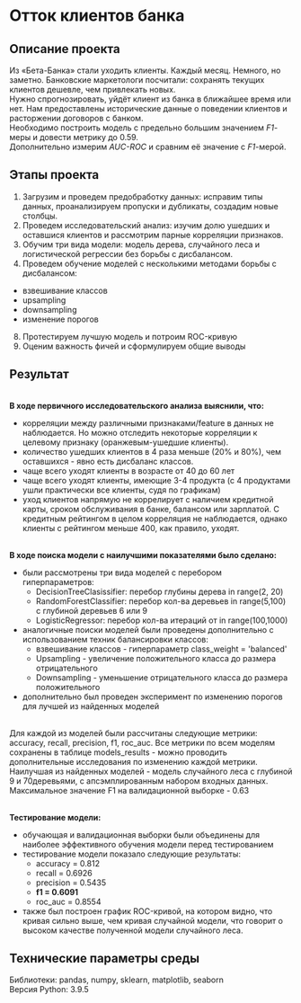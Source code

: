 
# Отток клиентов банка

## Описание проекта
Из «Бета-Банка» стали уходить клиенты. Каждый месяц. Немного, но заметно. Банковские маркетологи посчитали: сохранять текущих клиентов дешевле, чем привлекать новых.
<br>Нужно спрогнозировать, уйдёт клиент из банка в ближайшее время или нет. Нам предоставлены исторические данные о поведении клиентов и расторжении договоров с банком. 
<br>Необходимо построить модель с предельно большим значением *F1*-меры и довести метрику до 0.59. 
<br>Дополнительно измерим *AUC-ROC* и сравним её значение с *F1*-мерой.

## Этапы проекта
1. Загрузим и проведем предобработку данных: исправим типы данных, проанализируем пропуски и дубликаты, создадим новые столбцы.
2. Проведем исследовательский анализ: изучим долю ушедших и оставшися клиентов и рассмотрим парные корреляции признаков.
5. Обучим три вида модели: модель дерева, случайного леса и логистической регрессии без борьбы с дисбалансом.
7. Проведем обучение моделей с несколькими методами борьбы с дисбалансом:
  - взвешивание классов
  - upsampling
  - downsampling
  - изменение порогов
8. Протестируем лучшую модель и потроим ROC-кривую
9. Оценим важность фичей и сформулируем общие выводы
   
## Результат
<br>**В ходе первичного исследовательского анализа выяснили, что:**
- корреляции между различными признаками/feature в данных не наблюдается. Но можно отследить некоторые корреляции к целевому признаку (оранжевым-ушедшие клиенты).
- количество ушедших клиентов в 4 раза меньше (20% и 80%), чем оставшихся - явно есть дисбаланс классов.
- чаще всего уходят клиенты в возрасте от 40 до 60 лет
- чаще всего уходят клиенты, имеющие 3-4 продукта (с 4 продуктами ушли практически все клиенты, судя по графикам)
- уход клиентов напрямую не коррелирует с наличием кредитной карты, сроком обслуживания в банке, балансом или зарплатой. С кредитным рейтингом в целом корреляция не наблюдается, однако клиенты с рейтингом меньше 400, как правило, уходят.

<br>**В ходе поиска модели с наилучшими показателями было сделано:**
- были рассмотрены три вида моделей с перебором гиперпараметров:
    - DecisionTreeClasissifier: перебор глубины дерева in range(2, 20)
    - RandomForestClassifier: перебор кол-ва деревьев in range(5,100) с глубиной деревьев 6 или 9
    - LogisticRegressor: перебор кол-ва итераций от in range(100,1000)
- аналогичные поиски моделей были проведены дополнительно с использованием техник балансировки классов:
    - взвешивание классов - гиперпараметр class_weight = 'balanced'
    - Upsampling - увеличение положительного класса до размера отрицательного
    - Downsampling - уменьшение отрицательного класса до размера положительного
- дополнительно был проведен эксперимент по изменению порогов для лучшей из найденных моделей

<br>Для каждой из моделей были рассчитаны следующие метрики: accuracy, recall, precision, f1, roc_auc. Все метрики по всем моделям сохранены в таблице models_results - можно проводить дополнительные исследования по изменению каждой метрики.
<br>Наилучшая из найденных моделей - модель случайного леса с глубиной 9 и 70деревьями, с апсэмплированным набором входных данных.
<br>Максимальное значение F1 на валидационной выборке - 0.63

<br>**Тестирование модели:**
- обучающая и валидационная выборки были объединены для наиболее эффективного обучения модели перед тестированием
- тестирование модели показало следующие результаты:
    - accuracy = 0.812
    - recall = 0.6926
    - precision = 0.5435
    - **f1 = 0.6091**
    - roc_auc = 0.8554
- также был построен график ROC-кривой, на котором видно, что кривая сильно выше, чем кривая случайной модели, что говорит о высоком качестве полученной модели случайного леса.


## Технические параметры среды
Библиотеки: pandas, numpy, sklearn, matplotlib, seaborn
<br>Версия Python: 3.9.5

